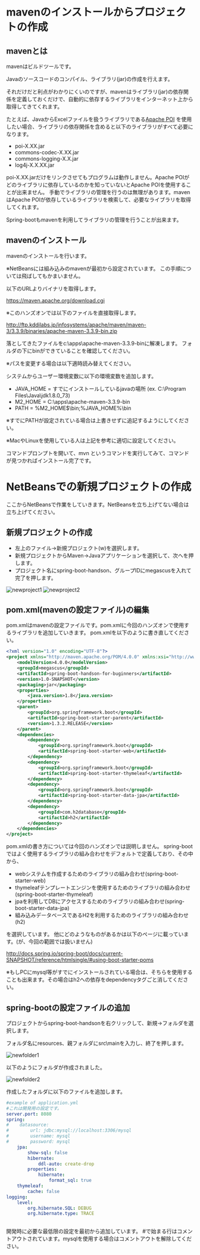 # mavenのインストールからプロジェクトの作成

## mavenとは

mavenはビルドツールです。

Javaのソースコードのコンパイル、ライブラリ(jar)の作成を行えます。

それだけだと利点がわかりにくいのですが、mavenはライブラリ(jar)の依存関係を定義しておくだけで、自動的に依存するライブラリをインターネット上から取得してきてくれます。

たとえば、JavaからExcelファイルを扱うライブラリである[Apache POI](https://poi.apache.org/) を使用したい場合、ライブラリの依存関係を含めると以下のライブラリがすべて必要になります。

+ poi-X.XX.jar
+ commons-codec-X.XX.jar
+ commons-logging-X.X.jar
+ log4j-X.X.XX.jar

poi-X.XX.jarだけをリンクさせてもプログラムは動作しません。Apache POIがどのライブラリに依存しているのかを知っていないとApache POIを使用することが出来ません。
手動でライブラリの管理を行うのは無理があります。mavenはApache POIが依存しているライブラリを検索して、必要なライブラリを取得してくれます。

Spring-bootもmavenを利用してライブラリの管理を行うことが出来ます。


## mavenのインストール

mavenのインストールを行います。

※NetBeansには組み込みのmavenが最初から設定されています。
この手順については飛ばしてもかまいません。

以下のURLよりバイナリを取得します。

https://maven.apache.org/download.cgi

※このハンズオンでは以下のファイルを直接取得します。

http://ftp.kddilabs.jp/infosystems/apache/maven/maven-3/3.3.9/binaries/apache-maven-3.3.9-bin.zip


落としてきたファイルをc:\apps\apache-maven-3.3.9-binに解凍します。
フォルダの下にbinができていることを確認してください。

※パスを変更する場合は以下適時読み替えてください。

システムからユーザー環境変数に以下の環境変数を追加します。

+ JAVA_HOME = すでにインストールしているjavaの場所 (ex. C:\Program Files\Java\jdk1.8.0_73)
+ M2_HOME = C:\apps\apache-maven-3.3.9-bin
+ PATH = %M2_HOME$\bin;%JAVA_HOME%\bin

※すでにPATHが設定されている場合は上書きせずに追記するようにしてください。

※MacやLinuxを使用している人は上記を参考に適切に設定してください。

コマンドプロンプトを開いて、mvn というコマンドを実行してみて、コマンドが見つかればインストール完了です。

# NetBeansでの新規プロジェクトの作成

ここからNetBeansで作業をしていきます。NetBeansを立ち上げてない場合は立ち上げてください。

## 新規プロジェクトの作成

+ 左上のファイル→新規プロジェクト(w)を選択します。
+ 新規プロジェクトからMaven→Javaアプリケーションを選択して、次へを押します。
+ プロジェクト名にspring-boot-handson、グループIDにmegascusを入れて完了を押します。

![newproject1](img/newproject1.png)
![newproject2](img/newproject2.png)

## pom.xml(mavenの設定ファイル)の編集

pom.xmlはmavenの設定ファイルです。pom.xmlに今回のハンズオンで使用するライブラリを追加していきます。
pom.xmlを以下のように書き直してください。

```xml:pom.xml
<?xml version="1.0" encoding="UTF-8"?>
<project xmlns="http://maven.apache.org/POM/4.0.0" xmlns:xsi="http://www.w3.org/2001/XMLSchema-instance" xsi:schemaLocation="http://maven.apache.org/POM/4.0.0 http://maven.apache.org/xsd/maven-4.0.0.xsd">
    <modelVersion>4.0.0</modelVersion>
    <groupId>megascus</groupId>
    <artifactId>spring-boot-handson-for-buginners</artifactId>
    <version>1.0-SNAPSHOT</version>
    <packaging>jar</packaging>
    <properties>
        <java.version>1.8</java.version>
    </properties>
    <parent>
        <groupId>org.springframework.boot</groupId>
        <artifactId>spring-boot-starter-parent</artifactId>
        <version>1.3.2.RELEASE</version>
    </parent>
    <dependencies>
        <dependency>
            <groupId>org.springframework.boot</groupId>
            <artifactId>spring-boot-starter-web</artifactId>
        </dependency>
        <dependency>
            <groupId>org.springframework.boot</groupId>
            <artifactId>spring-boot-starter-thymeleaf</artifactId>
        </dependency>
        <dependency>
            <groupId>org.springframework.boot</groupId>
            <artifactId>spring-boot-starter-data-jpa</artifactId>
        </dependency>
        <dependency>
            <groupId>com.h2database</groupId>
            <artifactId>h2</artifactId>
        </dependency>
    </dependencies>
</project>
```

pom.xmlの書き方については今回のハンズオンでは説明しません。
spring-bootではよく使用するライブラリの組み合わせをデフォルトで定義しており、その中から、

+ webシステムを作成するためのライブラリの組み合わせ(spring-boot-starter-web)
+ thymeleafテンプレートエンジンを使用するためのライブラリの組み合わせ(spring-boot-starter-thymeleaf)
+ jpaを利用してDBにアクセスするためのライブラリの組み合わせ(spring-boot-starter-data-jpa)
+ 組み込みデータベースであるH2を利用するためのライブラリの組み合わせ(h2)

を選択しています。
他にどのようなものがあるかは以下のページに載っています。(が、今回の範囲では扱いません)

http://docs.spring.io/spring-boot/docs/current-SNAPSHOT/reference/htmlsingle/#using-boot-starter-poms

※もしPCにmysql等がすでにインストールされている場合は、そちらを使用することも出来ます。その場合はh2への依存をdependencyタグごと消してください。


## spring-bootの設定ファイルの追加

プロジェクトからspring-boot-handsonを右クリックして、新規→フォルダを選択します。

フォルダ名にresources、親フォルダにsrc\mainを入力し、終了を押します。

![newfolder1](img/newfolder1.png)

以下のようにフォルダが作成されました。

![newfolder2](img/newfolder2.png)

作成したフォルダに以下のファイルを追加します。


```yaml:application.yml
#example of application.yml
#これは開発用の設定です。
server.port: 8080
spring:
#    datasource:
#        url: jdbc:mysql://localhost:3306/mysql
#        username: mysql
#        password: mysql
    jpa:
        show-sql: false
        hibernate:
            ddl-auto: create-drop
        properties:
            hibernate:
                format_sql: true
    thymeleaf:
        cache: false
logging:
    level:
        org.hibernate.SQL: DEBUG
        org.hibernate.type: TRACE
    

```

開発時に必要な最低限の設定を最初から追加しています。
 #で始まる行はコメントアウトされています。mysqlを使用する場合はコメントアウトを解除してください。